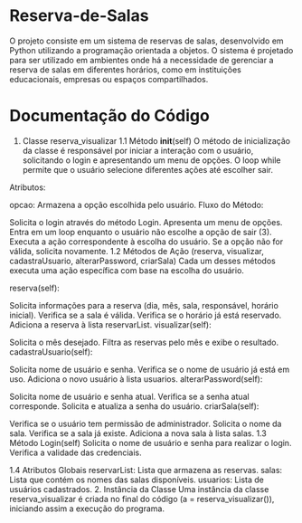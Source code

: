 # Reserva-de-Salas
O projeto consiste em um sistema de reservas de salas, desenvolvido em Python utilizando a programação orientada a objetos. O sistema é projetado para ser utilizado em ambientes onde há a necessidade de gerenciar a reserva de salas em diferentes horários, como em instituições educacionais, empresas ou espaços compartilhados.


# Documentação do Código
1. Classe reserva_visualizar
1.1 Método __init__(self)
O método de inicialização da classe é responsável por iniciar a interação com o usuário, solicitando o login e apresentando um menu de opções. O loop while permite que o usuário selecione diferentes ações até escolher sair.

Atributos:

opcao: Armazena a opção escolhida pelo usuário.
Fluxo do Método:

Solicita o login através do método Login.
Apresenta um menu de opções.
Entra em um loop enquanto o usuário não escolhe a opção de sair (3).
Executa a ação correspondente à escolha do usuário.
Se a opção não for válida, solicita novamente.
1.2 Métodos de Ação (reserva, visualizar, cadastraUsuario, alterarPassword, criarSala)
Cada um desses métodos executa uma ação específica com base na escolha do usuário.

reserva(self):

Solicita informações para a reserva (dia, mês, sala, responsável, horário inicial).
Verifica se a sala é válida.
Verifica se o horário já está reservado.
Adiciona a reserva à lista reservarList.
visualizar(self):

Solicita o mês desejado.
Filtra as reservas pelo mês e exibe o resultado.
cadastraUsuario(self):

Solicita nome de usuário e senha.
Verifica se o nome de usuário já está em uso.
Adiciona o novo usuário à lista usuarios.
alterarPassword(self):

Solicita nome de usuário e senha atual.
Verifica se a senha atual corresponde.
Solicita e atualiza a senha do usuário.
criarSala(self):

Verifica se o usuário tem permissão de administrador.
Solicita o nome da sala.
Verifica se a sala já existe.
Adiciona a nova sala à lista salas.
1.3 Método Login(self)
Solicita o nome de usuário e senha para realizar o login. Verifica a validade das credenciais.

1.4 Atributos Globais
reservarList: Lista que armazena as reservas.
salas: Lista que contém os nomes das salas disponíveis.
usuarios: Lista de usuários cadastrados.
2. Instância da Classe
Uma instância da classe reserva_visualizar é criada no final do código (a = reserva_visualizar()), iniciando assim a execução do programa.

